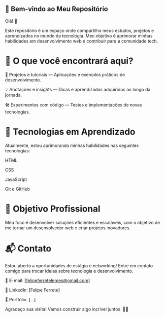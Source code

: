 ## 🚀 Bem-vindo ao Meu Repositório
Olá! 👋

Este repositório é um espaço onde compartilho meus estudos, projetos e aprendizados no mundo da tecnologia. Meu objetivo é aprimorar minhas habilidades em desenvolvimento web e contribuir para a comunidade tech.

# 📌 O que você encontrará aqui?

📝 Projetos e tutoriais — Aplicações e exemplos práticos de desenvolvimento.

💡 Anotações e insights — Dicas e aprendizados adquiridos ao longo da jornada.

🛠️ Experimentos com código — Testes e implementações de novas tecnologias.

# 🚀 Tecnologias em Aprendizado
Atualmente, estou aprimorando minhas habilidades nas seguintes tecnologias:

HTML

CSS

JavaScript

Git e GitHub

# 🎯 Objetivo Profissional
Meu foco é desenvolver soluções eficientes e escaláveis, com o objetivo de me tornar um desenvolvedor web e criar projetos inovadores.

# 📬 Contato
Estou aberto a oportunidades de estágio e networking! Entre em contato comigo para trocar ideias sobre tecnologia e desenvolvimento.

📧 E-mail: [felipeferretelemes@gmail.com]

🔗 LinkedIn: [Felipe Ferrete]

📂 Portfólio: [...]

Agradeço sua visita! Vamos construir algo incrível juntos. 🚀✨


 
